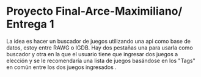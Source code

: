 # Proyecto Final-Arce-Maximiliano/ Entrega 1

La idea es hacer un buscador de juegos utilizando una api como base de datos, estoy entre RAWG o IGDB.
Hay dos pestañas una para usarla como buscador y otra en la que el usuario tiene que ingresar dos juegos a elección y se le recomendaría una lista de juegos basándose en los "Tags" en común entre los dos juegos ingresados .



